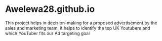 # Awelewa28.github.io
This project helps in decision-making for a proposed advertisement by the sales and marketing team, it helps to identify the top UK Youtubers and which YouTuber fits our Ad targeting goal 
